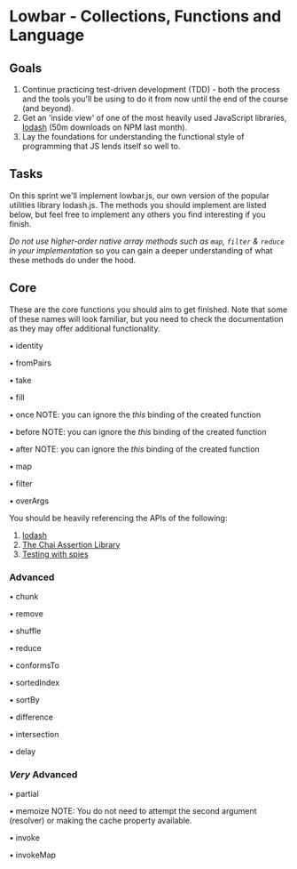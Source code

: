 # Lowbar - Collections, Functions and Language

## Goals

1. Continue practicing test-driven development (TDD) - both the process and the tools you'll be using to do it from now until the end of the course (and beyond).
2. Get an 'inside view' of one of the most heavily used JavaScript libraries, [lodash](https://lodash.com/) (50m downloads on NPM last month).
3. Lay the foundations for understanding the functional style of programming that JS lends itself so well to.

## Tasks

On this sprint we'll implement lowbar.js, our own version of the popular utilities library lodash.js. The methods you should implement are listed below, but feel free to implement any others you find interesting if you finish.

*Do not use higher-order native array methods such as `map`, `filter` & `reduce` in your implementation* so you can gain a deeper understanding of what these methods do under the hood.

## Core

These are the core functions you should aim to get finished. Note that some of these names will look familiar, but you need to check the documentation as they may offer additional functionality.


• identity

• fromPairs

• take

• fill

• once 
NOTE: you can ignore the _this_ binding of the created function

• before
NOTE: you can ignore the _this_ binding of the created function

• after
NOTE: you can ignore the _this_ binding of the created function

• map

• filter

• overArgs



You should be heavily referencing the APIs of the following:

1. [lodash](https://lodash.com/docs/4.17.4/)
2. [The Chai Assertion Library](http://chaijs.com/)
3. [Testing with spies](http://sinonjs.org/)


### Advanced


• chunk

• remove

• shuffle

• reduce

• conformsTo

• sortedIndex

• sortBy

• difference

• intersection

• delay


### *Very* Advanced

• partial

• memoize 
    NOTE: You do not need to attempt the second argument (resolver) or making the cache property available.

• invoke

• invokeMap
